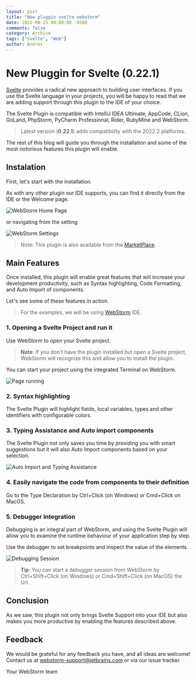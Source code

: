 ```yaml
---
layout: post
title: "New pluggin svelte webstorm"
date: 2022-08-25 00:00:00 -0500
comments: false
category: Archive
tags: ["Svelte", "Web"]
author: Andres
---
```


# New Pluggin for Svelte (0.22.1)

[Svelte](https://svelte.dev/) provides a radical new approach to building user interfaces. If you use the Svelte language in your projects, you will be happy to read that we are adding support through this plugin to the IDE of your choice.

The Svelte Plugin is compatible with IntelliJ IDEA Ultimate, AppCode, CLion, GoLand, PhpStorm, PyCharm Professional, Rider, RubyMine and WebStorm.

> Latest version (**0.22.1**) adds compatibility with the 2022.2 platforms.

The rest of this blog will guide you through the installation and some of the most notorious features this plugin will enable.

## Instalation

First, let's start with the installation.

As with any other plugin our IDE supports, you can find it directly from the IDE or the Welcome page.

![WebStorm Home Page](https://res.cloudinary.com/drfetiyvj/image/upload/v1661405479/webstorm_pluggin_aijobu.png)

or navigating from the setting

![WebStorm Settings](https://res.cloudinary.com/drfetiyvj/image/upload/v1661405705/webstorm_pluggin_settings_wvb2w1.png)

> Note: This plugin is also available from the [MarketPlace](https://plugins.jetbrains.com/plugin/12375-svelte).

## Main Features

Once installed, this plugin will enable great features that will increase your development productivity, such as Syntax highlighting, Code Formatting, and Auto Import of components.

Let's see some of these features in action.

> For the examples, we will be using [WebStorm](https://www.jetbrains.com/webstorm/) IDE.

### 1. Opening a Svelte Project and run it

Use WebStorm to open your Svelte project.

> **Note**: If you don't have the plugin installed but open a Svelte project, WebStorm will recognize this and allow you to install the plugin.

You can start your project using the integrated Terminal on WebStorm.

![Page running](https://res.cloudinary.com/drfetiyvj/image/upload/v1661411532/webstorm_page_running_2_sfzpf9.png)

### 2. Syntax highlighting

The Svelte Plugin will highlight fields, local variables, types and other identifiers with configurable colors.

### 3. Typing Assistance and Auto import components

The Svelte Plugin not only saves you time by providing you with smart suggestions but it will also Auto Import components based on your selection.

![Auto Import and Typing Assistance](https://res.cloudinary.com/drfetiyvj/image/upload/v1661409163/ezgif.com-gif-maker_i5qt4d.gif)

### 4. Easily navigate the code from components to their definition

Go to the Type Declaration by Ctrl+Click (on Windows) or Cmd+Click on MacOS.

### 5. Debugger Integration

Debugging is an integral part of WebStorm, and using the Svelte Plugin will allow you to examine the runtime behaviour of your application step by step.

Use the debugger to set breakpoints and inspect the value of the elements.

![Debugging Session](https://res.cloudinary.com/drfetiyvj/image/upload/v1661411551/webstorm_debugging_uy9mrz.png)

> **Tip**: You can start a debugger session from WebStorm by Ctrl+Shift+Click (on Windows) or Cmd+Shift+Click (on MacOS) the Url.

## Conclusion

As we saw, this plugin not only brings Svelte Support into your IDE but also makes you more productive by enabling the features described above.

## Feedback

We would be grateful for any feedback you have, and all ideas are welcome! Contact us at webstorm-support@jetbrains.com or via our issue tracker.

Your WebStorm team